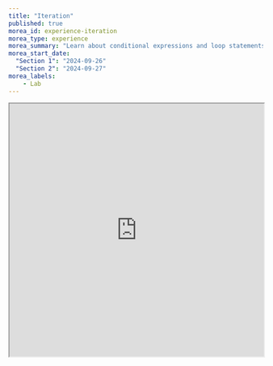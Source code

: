 ```yaml
---
title: "Iteration"
published: true
morea_id: experience-iteration
morea_type: experience
morea_summary: "Learn about conditional expressions and loop statements"
morea_start_date:
  "Section 1": "2024-09-26"
  "Section 2": "2024-09-27"
morea_labels:
    - Lab
---
```


<iframe style="width: 100%; height: 500px;" src="https://docs.google.com/document/d/1ulb4rkCbhkKaK7N05_rkGs4mqhyfJ2bk/edit?usp=sharing&ouid=111266444389082827702&rtpof=true&sd=true">
